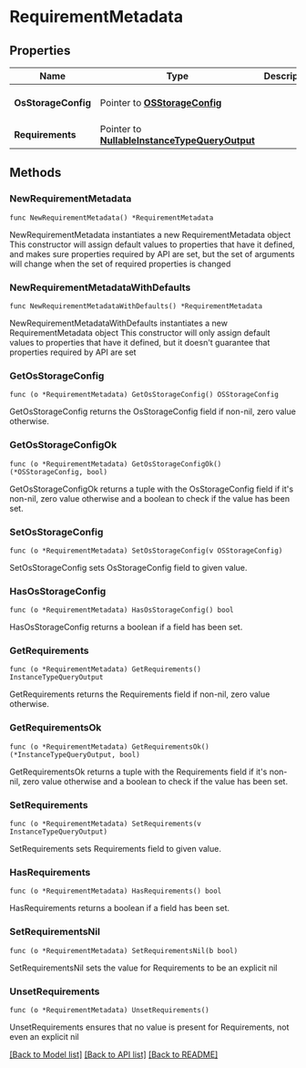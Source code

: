 # RequirementMetadata

## Properties

Name | Type | Description | Notes
------------ | ------------- | ------------- | -------------
**OsStorageConfig** | Pointer to [**OSStorageConfig**](OSStorageConfig.md) |  | [optional] [default to {size=50}]
**Requirements** | Pointer to [**NullableInstanceTypeQueryOutput**](InstanceTypeQueryOutput.md) |  | [optional] 

## Methods

### NewRequirementMetadata

`func NewRequirementMetadata() *RequirementMetadata`

NewRequirementMetadata instantiates a new RequirementMetadata object
This constructor will assign default values to properties that have it defined,
and makes sure properties required by API are set, but the set of arguments
will change when the set of required properties is changed

### NewRequirementMetadataWithDefaults

`func NewRequirementMetadataWithDefaults() *RequirementMetadata`

NewRequirementMetadataWithDefaults instantiates a new RequirementMetadata object
This constructor will only assign default values to properties that have it defined,
but it doesn't guarantee that properties required by API are set

### GetOsStorageConfig

`func (o *RequirementMetadata) GetOsStorageConfig() OSStorageConfig`

GetOsStorageConfig returns the OsStorageConfig field if non-nil, zero value otherwise.

### GetOsStorageConfigOk

`func (o *RequirementMetadata) GetOsStorageConfigOk() (*OSStorageConfig, bool)`

GetOsStorageConfigOk returns a tuple with the OsStorageConfig field if it's non-nil, zero value otherwise
and a boolean to check if the value has been set.

### SetOsStorageConfig

`func (o *RequirementMetadata) SetOsStorageConfig(v OSStorageConfig)`

SetOsStorageConfig sets OsStorageConfig field to given value.

### HasOsStorageConfig

`func (o *RequirementMetadata) HasOsStorageConfig() bool`

HasOsStorageConfig returns a boolean if a field has been set.

### GetRequirements

`func (o *RequirementMetadata) GetRequirements() InstanceTypeQueryOutput`

GetRequirements returns the Requirements field if non-nil, zero value otherwise.

### GetRequirementsOk

`func (o *RequirementMetadata) GetRequirementsOk() (*InstanceTypeQueryOutput, bool)`

GetRequirementsOk returns a tuple with the Requirements field if it's non-nil, zero value otherwise
and a boolean to check if the value has been set.

### SetRequirements

`func (o *RequirementMetadata) SetRequirements(v InstanceTypeQueryOutput)`

SetRequirements sets Requirements field to given value.

### HasRequirements

`func (o *RequirementMetadata) HasRequirements() bool`

HasRequirements returns a boolean if a field has been set.

### SetRequirementsNil

`func (o *RequirementMetadata) SetRequirementsNil(b bool)`

 SetRequirementsNil sets the value for Requirements to be an explicit nil

### UnsetRequirements
`func (o *RequirementMetadata) UnsetRequirements()`

UnsetRequirements ensures that no value is present for Requirements, not even an explicit nil

[[Back to Model list]](../README.md#documentation-for-models) [[Back to API list]](../README.md#documentation-for-api-endpoints) [[Back to README]](../README.md)



